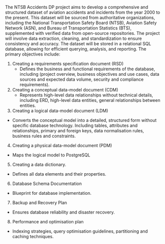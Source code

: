 The NTSB Accidents DP project aims to develop a comprehensive and structured dataset of aviation accidents and incidents from the year 2000 to the present. This dataset will be sourced from authoritative organizations, including the National Transportation Safety Board (NTSB), Aviation Safety Network (ASN), and Bureau of Transportation Statistics (BTS), supplemented with verified data from open-source repositories. The project will involve data extraction, cleaning, and standardization to ensure consistency and accuracy. The dataset will be stored in a relational SQL database, allowing for efficient querying, analysis, and reporting. The primary objectives include:

1. Creating a requirements specification document (RSD)
   - Defines the business and functional requirements of the database, including (project overview, business objectives and
     use cases, data sources and expected data volume, security and compliance requirements).
2. Creating a conceptual data-model document (CDM)
   - Represents high-level data relationships without technical details, including ERD, high-level data entities, general
     relationships between entities.
3. Creating a logical data-model document (LDM)
  - Converts the conceptual model into a detailed, structured form without specific database technology. Including tables,
    attributes and relationships, primary and foreign keys, data normalisation rules, business rules and constraints.
4. Creating a physical data-model document (PDM)
- Maps the logical model to PostgreSQL
5. Creating a data dictionary.
- Defines all data elements and their properties.
6. Database Schema Documentation
- Blueprint for database implementation.
7. Backup and Recovery Plan
  - Ensures database reliability and disaster recovery.
8. Performance and optimisation plan
  - Indexing strategies, query optimisation guidelines, partitioning and caching techniques.
